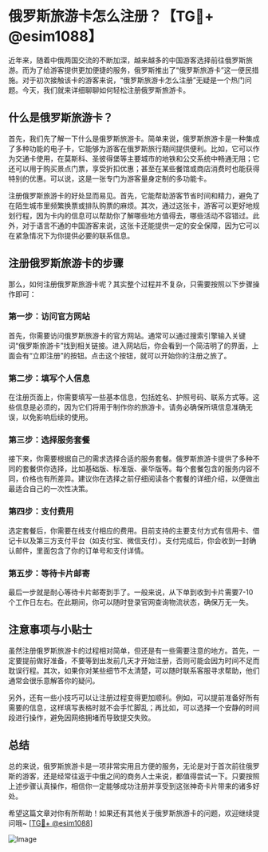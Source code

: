 # 俄罗斯旅游卡怎么注册？【TG💪+ @esim1088】

近年来，随着中俄两国交流的不断加深，越来越多的中国游客选择前往俄罗斯旅游。而为了给游客提供更加便捷的服务，俄罗斯推出了“俄罗斯旅游卡”这一便民措施。对于初次接触该卡的游客来说，“俄罗斯旅游卡怎么注册”无疑是一个热门问题。今天，我们就来详细聊聊如何轻松注册俄罗斯旅游卡。

## 什么是俄罗斯旅游卡？

首先，我们先了解一下什么是俄罗斯旅游卡。简单来说，俄罗斯旅游卡是一种集成了多种功能的电子卡，它能够为游客在俄罗斯旅行期间提供便利。比如，它可以作为交通卡使用，在莫斯科、圣彼得堡等主要城市的地铁和公交系统中畅通无阻；它还可以用于购买景点门票，享受折扣优惠；甚至在某些餐馆或商店消费时也能获得特别的优惠。可以说，这是一张专门为游客量身定制的多功能卡。

注册俄罗斯旅游卡的好处显而易见。首先，它能帮助游客节省时间和精力，避免了在陌生城市里频繁换票或排队购票的麻烦。其次，通过这张卡，游客可以更好地规划行程，因为卡内的信息可以帮助你了解哪些地方值得去，哪些活动不容错过。此外，对于语言不通的中国游客来说，这张卡还能提供一定的安全保障，因为它可以在紧急情况下为你提供必要的联系信息。

## 注册俄罗斯旅游卡的步骤

那么，如何注册俄罗斯旅游卡呢？其实整个过程并不复杂，只需要按照以下步骤操作即可：

### 第一步：访问官方网站

首先，你需要访问俄罗斯旅游卡的官方网站。通常可以通过搜索引擎输入关键词“俄罗斯旅游卡”找到相关链接。进入网站后，你会看到一个简洁明了的界面，上面会有“立即注册”的按钮。点击这个按钮，就可以开始你的注册之旅了。

### 第二步：填写个人信息

在注册页面上，你需要填写一些基本信息，包括姓名、护照号码、联系方式等。这些信息是必须的，因为它们将用于制作你的旅游卡。请务必确保所填信息准确无误，以免影响后续的使用。

### 第三步：选择服务套餐

接下来，你需要根据自己的需求选择合适的服务套餐。俄罗斯旅游卡提供了多种不同的套餐供你选择，比如基础版、标准版、豪华版等。每个套餐包含的服务内容不同，价格也有所差异。建议你在选择之前仔细阅读各个套餐的详细介绍，以便做出最适合自己的一次性决策。

### 第四步：支付费用

选定套餐后，你需要在线支付相应的费用。目前支持的主要支付方式有信用卡、借记卡以及第三方支付平台（如支付宝、微信支付）。支付完成后，你会收到一封确认邮件，里面包含了你的订单号和支付详情。

### 第五步：等待卡片邮寄

最后一步就是耐心等待卡片邮寄到手了。一般来说，从下单到收到卡片需要7-10个工作日左右。在此期间，你可以随时登录官网查询物流状态，确保万无一失。

## 注意事项与小贴士

虽然注册俄罗斯旅游卡的过程相对简单，但还是有一些需要注意的地方。首先，一定要提前做好准备，不要等到出发前几天才开始注册，否则可能会因为时间不足而耽误行程。其次，如果你对某些细节不太清楚，可以随时联系客服寻求帮助，他们通常会很乐意解答你的疑问。

另外，还有一些小技巧可以让注册过程变得更加顺利。例如，可以提前准备好所有需要的信息，这样填写表格时就不会手忙脚乱；再比如，可以选择一个安静的时间段进行操作，避免因网络拥堵而导致提交失败。

## 总结

总的来说，俄罗斯旅游卡是一项非常实用且方便的服务，无论是对于首次前往俄罗斯的游客，还是经常往返于中俄之间的商务人士来说，都值得尝试一下。只要按照上述步骤认真操作，相信你一定能够成功注册并享受到这张神奇卡片带来的诸多好处。

希望这篇文章对你有所帮助！如果还有其他关于俄罗斯旅游卡的问题，欢迎继续提问哦~ [[TG💪+ @esim1088](https://t.me/s/esim1088)]

![Image](https://i.postimg.cc/4NQfJmqS/Snipaste-2025-05-13-00-14-12.png)